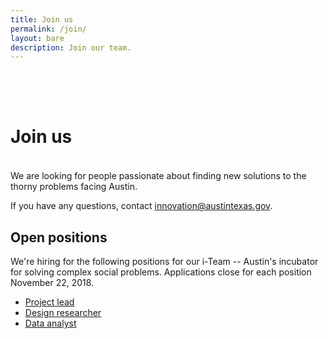 ```yaml
---
title: Join us
permalink: /join/
layout: bare
description: Join our team. 
---
```


<h1 style= "padding-top: 64px; padding-bottom: 18px;"> Join us</h1>

We are looking for people passionate about finding new solutions to the thorny problems facing Austin. 

If you have any questions, contact [innovation@austintexas.gov](mailto:innovation@austintexas.gov).

## Open positions

We're hiring for the following positions for our i-Team -- Austin's incubator for solving complex social problems. Applications close for each position November 22, 2018. 

- [Project lead](/innovation/project-lead/)
- [Design researcher](/innovation/design-researcher/)
- [Data analyst](/innovation/data-analyst/)

